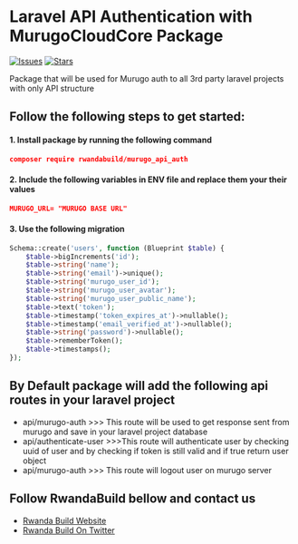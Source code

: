 # Laravel API Authentication with MurugoCloudCore Package

[![Issues](https://img.shields.io/github/issues/RWBuild/package_MurugoAuth_API-Laravel.svg?style=flat-square)](https://github.com/RWBuild/package_MurugoAuth_API-Laravel/issues)
[![Stars](https://img.shields.io/github/stars/RWBuild/package_MurugoAuth_API-Laravel.svg?style=flat-square)](https://github.com/RWBuild/package_MurugoAuth_API-Laravel/stargazers)


Package that will be used for Murugo auth to all 3rd party laravel projects with only API structure

## Follow the following steps to get started:

#### 1. Install package by running the following command

```json
composer require rwandabuild/murugo_api_auth
```

#### 2. Include the following variables in ENV file and replace them your their values
```json
MURUGO_URL= "MURUGO BASE URL"
```

#### 3. Use the following migration
```php
Schema::create('users', function (Blueprint $table) {
    $table->bigIncrements('id');
    $table->string('name');
    $table->string('email')->unique();
    $table->string('murugo_user_id');
    $table->string('murugo_user_avatar');
    $table->string('murugo_user_public_name');
    $table->text('token');
    $table->timestamp('token_expires_at')->nullable();
    $table->timestamp('email_verified_at')->nullable();
    $table->string('password')->nullable();
    $table->rememberToken();
    $table->timestamps();
});
```
## By Default package will add the following api routes in your laravel project

- api/murugo-auth >>> This route will be used to get response sent from murugo and save in your laravel project database
- api/authenticate-user >>>This route will authenticate user by checking uuid of user and by checking if token is still valid and if true return user object
- api/murugo-auth >>> This route will logout user on murugo server
## Follow RwandaBuild bellow and contact us

- [Rwanda Build Website](https://rwandabuildprogram.com/)
- [Rwanda Build On Twitter](https://twitter.com/RwandaBuild)